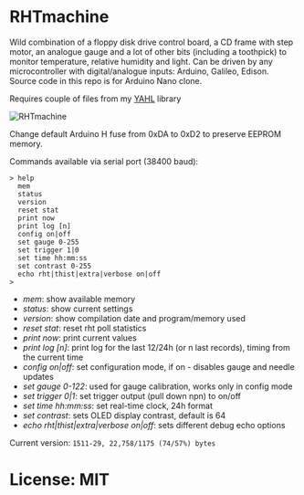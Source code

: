 # RHTmachine
Wild combination of a floppy disk drive control board, a CD frame with step motor, an analogue gauge and a lot of other bits (including a toothpick) to monitor temperature, relative humidity and light. Can be driven by any microcontroller with digital/analogue inputs: Arduino, Galileo, Edison. Source code in this repo is for Arduino Nano clone.

Requires couple of files from my [YAHL](https://github.com/achilikin/Galileo/tree/master/YAHL) library

![RHTmachine](https://rawgithub.com/achilikin/RHTmachine/master/files/rht-machine.svg)

Change default Arduino H fuse from 0xDA to 0xD2 to preserve EEPROM memory.

Commands available via serial port (38400 baud):

```
> help
  mem
  status
  version
  reset stat
  print now
  print log [n]
  config on|off
  set gauge 0-255
  set trigger 1|0
  set time hh:mm:ss
  set contrast 0-255
  echo rht|thist|extra|verbose on|off
>
```
* _mem_: show available memory
* _status_: show current settings
* _version_: show compilation date and program/memory used
* _reset stat_: reset rht poll statistics
* _print now_: print current values
* _print log [n]_: print log for the last 12/24h (or n last records), timing from the current time
* _config on|off_: set configuration mode, if on - disables gauge and needle updates
* _set gauge 0-122_: used for gauge calibration, works only in config mode
* _set trigger 0|1_: set trigger output (pull down npn) to on/off
* _set time hh:mm:ss_: set real-time clock, 24h format 
* _set contrast_: sets OLED display contrast, default is 64
* _echo rht|thist|extra|verbose on|off_: sets different debug echo options

Current version: ```1511-29, 22,758/1175 (74/57%) bytes```

# License: MIT
